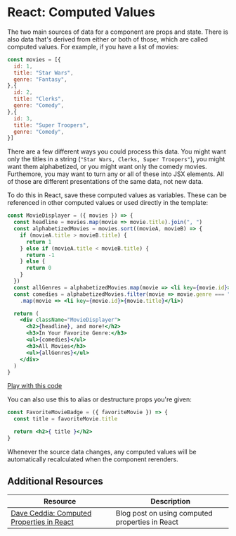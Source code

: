 # React: Computed Values

The two main sources of data for a component are props and state. There is also data that's derived from either or both of those, which are called computed values. For example, if you have a list of movies:

```js
const movies = [{
  id: 1,
  title: "Star Wars",
  genre: "Fantasy",
},{
  id: 2,
  title: "Clerks",
  genre: "Comedy",
},{
  id: 3,
  title: "Super Troopers",
  genre: "Comedy",
}]
```

There are a few different ways you could process this data. You might want only the titles in a string (`"Star Wars, Clerks, Super Troopers"`), you might want them alphabetized, or you might want only the comedy movies. Furthemore, you may want to turn any or all of these into JSX elements. All of those are different presentations of the same data, not new data.

To do this in React, save these computed values as variables. These can be referenced in other computed values or used directly in the template:

```jsx
const MovieDisplayer = ({ movies }) => {
  const headline = movies.map(movie => movie.title).join(", ")
  const alphabetizedMovies = movies.sort((movieA, movieB) => {
    if (movieA.title > movieB.title) {
      return 1
    } else if (movieA.title < movieB.title) {
      return -1
    } else {
      return 0
    }
  })
  const allGenres = alphabetizedMovies.map(movie => <li key={movie.id}>{movie.title}</li>)
  const comedies = alphabetizedMovies.filter(movie => movie.genre === "Comedy")
    .map(movie => <li key={movie.id}>{movie.title}</li>)

  return (
    <div className="MovieDisplayer">
      <h2>{headline}, and more!</h2>
      <h3>In Your Favorite Genre:</h3>
      <ul>{comedies}</ul>
      <h3>All Movies</h3>
      <ul>{allGenres}</ul>
    </div>
  )
}
```

[Play with this code](https://codesandbox.io/s/restless-lake-vp45p)

You can also use this to alias or destructure props you're given:

```jsx
const FavoriteMovieBadge = ({ favoriteMovie }) => {
  const title = favoriteMovie.title

  return <h2>{ title }</h2>
}
```

Whenever the source data changes, any computed values will be automatically recalculated when the component rerenders.

## Additional Resources

| Resource | Description |
| --- | --- |
| [Dave Ceddia: Computed Properties in React](https://daveceddia.com/computed-properties-in-react/) | Blog post on using computed properties in React|
